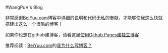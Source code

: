 #WangPuV's Blog

非常感谢[BeiYuu.com](http://beiyuu.com)博客中详细的说明和代码无私的奉献，才能够使我这么快就搭建出这么一个很酷的博客！

如果你也想在github建博客，请看这里[使用Github Pages建独立博客](http://beiyuu.com/github-pages/)

推荐阅读：[BeiYuu.com](http://beiyuu.com)的[我为什么写博客？](http://beiyuu.com/why-blog/)
